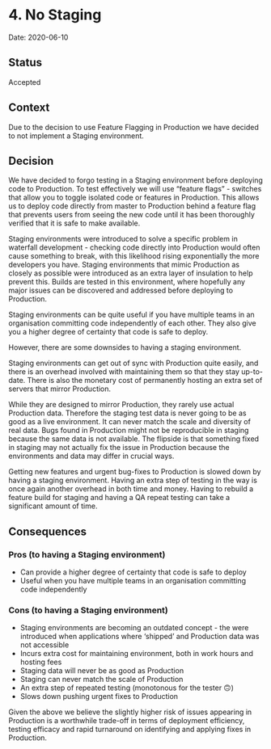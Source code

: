 # 4. No Staging

Date: 2020-06-10

## Status

Accepted

## Context

Due to the decision to use Feature Flagging in Production we have decided to not implement a Staging environment.

## Decision
We have decided to forgo testing in a Staging environment before deploying code to Production. 
To test effectively we will use “feature flags” - switches that allow you to toggle isolated code or features in Production. 
This allows us to deploy code directly from master to Production behind a feature flag that prevents users from seeing the new code until it has been thoroughly verified that it is safe to make available.

Staging environments were introduced to solve a specific problem in waterfall development - checking code directly into Production would often cause something to break, with this likelihood rising exponentially the more developers you have. Staging environments that mimic Production as closely as possible were introduced as an extra layer of insulation to help prevent this. Builds are tested in this environment, where hopefully any major issues can be discovered and addressed before deploying to Production.

Staging environments can be quite useful if you have multiple teams in an organisation committing code independently of each other. They also give you a higher degree of certainty that code is safe to deploy.

However, there are some downsides to having a staging environment.

Staging environments can get out of sync with Production quite easily, and there is an overhead involved with maintaining them so that they stay up-to-date. There is also the monetary cost of permanently hosting an extra set of servers that mirror Production.

While they are designed to mirror Production, they rarely use actual Production data. Therefore the staging test data is never going to be as good as a live environment. It can never match the scale and diversity of real data. Bugs found in Production might not be reproducible in staging because the same data is not available. The flipside is that something fixed in staging may not actually fix the issue in Production because the environments and data may differ in crucial ways.

Getting new features and urgent bug-fixes to Production is slowed down by having a staging environment. Having an extra step of testing in the way is once again another overhead in both time and money. Having to rebuild a feature build for staging and having a QA repeat testing can take a significant amount of time.


## Consequences

### Pros (to having a Staging environment)

- Can provide a higher degree of certainty that code is safe to deploy
- Useful when you have multiple teams in an organisation committing code independently

### Cons (to having a Staging environment)

- Staging environments are becoming an outdated concept - the were introduced when applications where ‘shipped’ and Production data was not accessible
- Incurs extra cost for maintaining environment, both in work hours and hosting fees
- Staging data will never be as good as Production
- Staging can never match the scale of Production
- An extra step of repeated testing (monotonous for the tester 🙃)
- Slows down pushing urgent fixes to Production

Given the above we believe the slightly higher risk of issues appearing in Production is a worthwhile trade-off in terms of deployment efficiency, testing efficacy and rapid turnaround on identifying and applying fixes in Production. 
